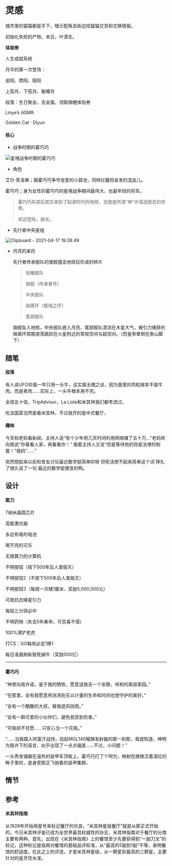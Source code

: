 # 灵感

城市里的猫猫都是手下，暗示配角去街边找猫猫交货和交换情报。



初始化失败的产物，末日，叶潇生。



**体验券**

人生成就系统





月华的第一次登场：

追阳、燃阳、阻阳



上弦月、下弦月、衡耀月



段落：生日聚会，去金猫，领取锦鲤体验券





Linye’s ASMR

Golden Cat · Diyun





#### 核心



- 战争时期的霍巧巧

![星境战争时期的霍巧巧](https://gitee.com/Nafish/images/raw/master/img/%E6%98%9F%E5%A2%83%E6%88%98%E4%BA%89%E6%97%B6%E6%9C%9F%E7%9A%84%E9%9C%8D%E5%B7%A7%E5%B7%A7.png)



- 角色

艾尔·芙洛琳；跟霍巧巧争夺宠爱的小碧池，同样红瞳但金发的混血儿。

霍巧巧；身为女性的霍巧巧的星境战争期间最伟大、也最年轻的将军。

> 霍巧巧失踪后其实来到了起源时代的地球，也就是所谓“神”许诺送她去的世界。
>
> 欢迎登陆，舰长。



- 先行者中央星组

![Clipboard - 2021-04-17 19.39.49](https://gitee.com/Nafish/images/raw/master/img/Clipboard%20-%202021-04-17%2019.39.49.png)



- 月亮的来历

  先行者传承舰队的旗舰撞击地球后形成的碎片

  > 恒耀舰队
  >
  > 旗舰（传承者号）
  >
  > 中央舰队
  >
  > 隔离环（极域之环）
  >
  > 尾部舰队

  旗舰坠入地核，中央舰队嵌入月亮，尾部舰队漂流在木星大气，被引力捕获的隔离环周期游荡跳跃在火星附近的常规空间与超空间。（而皇帝晕倒在泰山脚下）







## 随笔





#### 段落



有人说UFO炒面一年只用一头牛，这实属无稽之谈，因为面里的肉粒根本不是牛肉，而是素肉……实际上，一头牛根本用不完。



全球五十佳，TripAdvisor，La Liste和米其林我们都考虑过，

 

吃法国菜当然是看米其林，不过我开的是中式餐厅，





#### 趣味



今天和老妈看新闻，主持人说“有个少年用几天时间利用网络赚了五十万...”老妈转向我说“你看看人家，再看看你！” 接着主持人又说“但是等待他的将是法律的制裁！”我妈“......”



突然想起来以前和舍友讨论最近数学挺简单的呀 但死活想不起来简单这个词 挣扎了很久说了一句 最近的数学挺便宜的鸭。







## 设计





#### 能力



7纳米晶圆芯片

高能激光器

永远有电的电池

喝不完的可乐

无限算力的计算机

不明按钮（按下500年后人类毁灭）

不明按钮2（不按下500年后人类毁灭）

不明按钮3（每按一次矮1厘米、奖励5,000,000元）

可抵抗白矮星引力

每投三分球必中

不明药物（失去5年寿命，可百毒不侵）

100%滑铲老虎

打CS：GO每局必定1换1

每日凌晨刷新致死蜗牛（奖励500亿）





----



#### 霍巧巧



“神曾向我许诺，鉴于我的牺牲，愿意送我去一个安静，祥和的美丽家园。”

“在那里，会有我愿意用浩荡到无以计量的生命和时间也想守护的美好。”

“会有一个酷酷的大叔，替我遮风挡雨。”

“会有一群可爱的小伙伴们，避免我受到伤害。”

“可我却不甘愿……只安心当一个花瓶。”

“……当我踏入阿富汗战场，拾起MGL140榴弹发射器的那一刹那，我就知道，神明为我许下的诺言，似乎出现了一点点偏差……不过，小问题！”

一头秀发铺展在温热的装甲车顶板上，霍巧巧打了个呵欠。映射在微微泛着深红的眸子里的，是身旁那正飞驰着的装甲集群。





## 情节







## 参考





#### 米其林指南



从1926年开始用星号来标记餐厅的优良，“米其林星级餐厅”就是从那正式开始的。今日米其林评鉴已成为全世界最具权威性的杂志，米其林指南对于餐厅的分类主要有两种。首先，出现在《米其林指南》上的餐馆至少先要获得到“一副刀叉”的标记，这种标记是指南对餐馆的基础品评标准，从“最高的5副到1副”不等，表明餐馆的舒适度。在此之上的评选，才是米其林星级，从一颗星到最高的三颗星，主要针对的是烹饪水准。



















